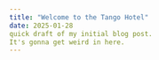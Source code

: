 ```yaml
---
title: "Welcome to the Tango Hotel"
date: 2025-01-28
quick draft of my initial blog post. 
It's gonna get weird in here.
---
```

